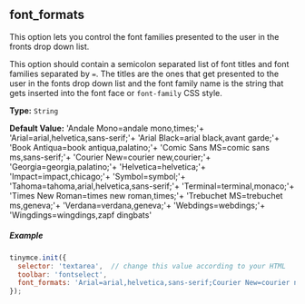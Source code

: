 ## font_formats

This option lets you control the font families presented to the user in the fronts drop down list.

This option should contain a semicolon separated list of font titles and font families separated by `=`. The titles are the ones that get presented to the user in the fonts drop down list and the font family name is the string that gets inserted into the font face or `font-family` CSS style.

**Type:** `String`

**Default Value:**
  'Andale Mono=andale mono,times;'+
  'Arial=arial,helvetica,sans-serif;'+
  'Arial Black=arial black,avant garde;'+
  'Book Antiqua=book antiqua,palatino;'+
  'Comic Sans MS=comic sans ms,sans-serif;'+
  'Courier New=courier new,courier;'+
  'Georgia=georgia,palatino;'+
  'Helvetica=helvetica;'+
  'Impact=impact,chicago;'+
  'Symbol=symbol;'+
  'Tahoma=tahoma,arial,helvetica,sans-serif;'+
  'Terminal=terminal,monaco;'+
  'Times New Roman=times new roman,times;'+
  'Trebuchet MS=trebuchet ms,geneva;'+
  'Verdana=verdana,geneva;'+
  'Webdings=webdings;'+
  'Wingdings=wingdings,zapf dingbats'

##### Example

```js
tinymce.init({
  selector: 'textarea',  // change this value according to your HTML
  toolbar: 'fontselect',
  font_formats: 'Arial=arial,helvetica,sans-serif;Courier New=courier new,courier,monospace;AkrutiKndPadmini=Akpdmi-n'
});
```
